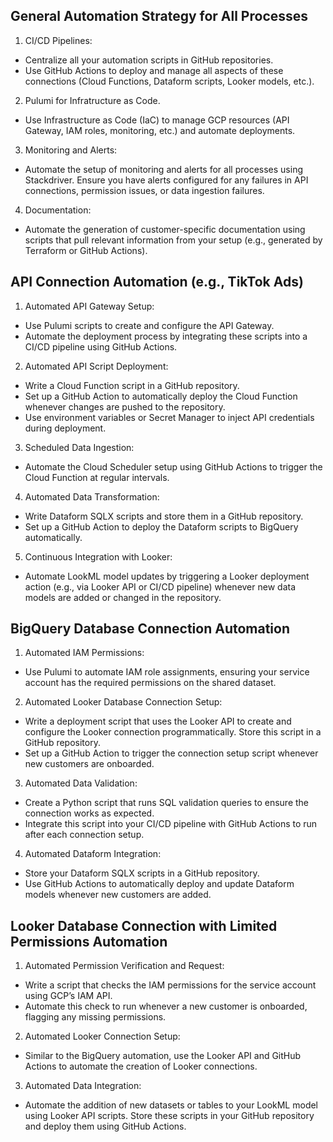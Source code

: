 ## General Automation Strategy for All Processes

1. CI/CD Pipelines:

+ Centralize all your automation scripts in GitHub repositories.
+ Use GitHub Actions to deploy and manage all aspects of these connections (Cloud Functions, Dataform scripts, Looker models, etc.).

2. Pulumi for Infratructure as Code.

+ Use Infrastructure as Code (IaC) to manage GCP resources (API Gateway, IAM roles, monitoring, etc.) and automate deployments.

3. Monitoring and Alerts:

+ Automate the setup of monitoring and alerts for all processes using Stackdriver. Ensure you have alerts configured for any failures in API connections, permission issues, or data ingestion failures.

4. Documentation:

+ Automate the generation of customer-specific documentation using scripts that pull relevant information from your setup (e.g., generated by Terraform or GitHub Actions).

## API Connection Automation (e.g., TikTok Ads)

1. Automated API Gateway Setup:

+ Use Pulumi scripts to create and configure the API Gateway.
+ Automate the deployment process by integrating these scripts into a CI/CD pipeline using GitHub Actions.

2. Automated API Script Deployment:

+ Write a Cloud Function script in a GitHub repository.
+ Set up a GitHub Action to automatically deploy the Cloud Function whenever changes are pushed to the repository.
+ Use environment variables or Secret Manager to inject API credentials during deployment.

3. Scheduled Data Ingestion:

+ Automate the Cloud Scheduler setup using GitHub Actions to trigger the Cloud Function at regular intervals.

4. Automated Data Transformation:

+ Write Dataform SQLX scripts and store them in a GitHub repository.
+ Set up a GitHub Action to deploy the Dataform scripts to BigQuery automatically.

5. Continuous Integration with Looker:

+ Automate LookML model updates by triggering a Looker deployment action (e.g., via Looker API or CI/CD pipeline) whenever new data models are added or changed in the repository.

## BigQuery Database Connection Automation

1. Automated IAM Permissions:

+ Use Pulumi to automate IAM role assignments, ensuring your service account has the required permissions on the shared dataset.

2. Automated Looker Database Connection Setup:

+ Write a deployment script that uses the Looker API to create and configure the Looker connection programmatically. Store this script in a GitHub repository.
+ Set up a GitHub Action to trigger the connection setup script whenever new customers are onboarded.

3. Automated Data Validation:

+ Create a Python script that runs SQL validation queries to ensure the connection works as expected.
+ Integrate this script into your CI/CD pipeline with GitHub Actions to run after each connection setup.

4. Automated Dataform Integration:

+ Store your Dataform SQLX scripts in a GitHub repository.
+ Use GitHub Actions to automatically deploy and update Dataform models whenever new customers are added.

## Looker Database Connection with Limited Permissions Automation

1. Automated Permission Verification and Request:

+ Write a script that checks the IAM permissions for the service account using GCP’s IAM API.
+ Automate this check to run whenever a new customer is onboarded, flagging any missing permissions.

2. Automated Looker Connection Setup:

+ Similar to the BigQuery automation, use the Looker API and GitHub Actions to automate the creation of Looker connections.

3. Automated Data Integration:

+ Automate the addition of new datasets or tables to your LookML model using Looker API scripts. Store these scripts in your GitHub repository and deploy them using GitHub Actions.















